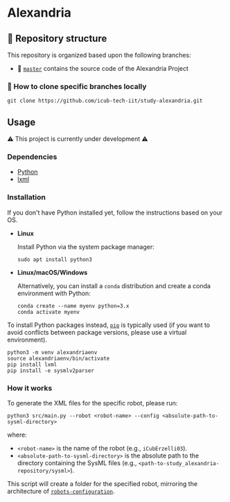 Alexandria
==========

## 🌿 Repository structure
This repository is organized based upon the following branches:
- 🔘 [`master`](../../tree/master) contains the source code of the Alexandria Project

### 🔽 How to clone specific branches locally
```console
git clone https://github.com/icub-tech-iit/study-alexandria.git
```

## Usage
⚠️ This project is currently under development ⚠️

### Dependencies

- [Python](https://www.python.org/)
- [lxml](https://pypi.org/project/lxml/)

### Installation

If you don't have Python installed yet, follow the instructions based on your OS.

- **Linux**

    Install Python via the system package manager:

    ```console
    sudo apt install python3
    ```

- **Linux/macOS/Windows**

    Alternatively, you can install a `conda` distribution and create a conda environment with Python:

    ```console
    conda create --name myenv python=3.x
    conda activate myenv
    ```

To install Python packages instead, [`pip`](https://pip.pypa.io/en/stable/installation/) is typically used (if you want to avoid conflicts between package versions, please use a virtual environment).

```console
python3 -m venv alexandriaenv
source alexandriaenv/bin/activate
pip install lxml
pip install -e sysmlv2parser
```

### How it works

To generate the XML files for the specific robot, please run:

```console
python3 src/main.py --robot <robot-name> --config <absolute-path-to-sysml-directory>
```

where:

- `<robot-name>` is the name of the robot (e.g., `iCubErzelli03`).
- `<absolute-path-to-sysml-directory>` is the absolute path to the directory containing the SysML files (e.g., `<path-to-study_alexandria-repository/sysml>`).

This script will create a folder for the specified robot, mirroring the architecture of [`robots-configuration`](https://github.com/robotology/robots-configuration).